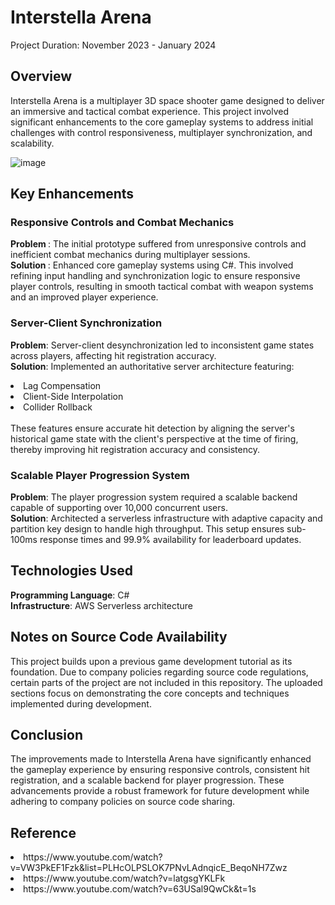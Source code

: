 # Interstella Arena
Project Duration: November 2023 - January 2024
## Overview
Interstella Arena is a multiplayer 3D space shooter game designed to deliver an immersive and tactical combat experience. This project involved significant enhancements to the core gameplay systems to address initial challenges with control responsiveness, multiplayer synchronization, and scalability.

![image](https://github.com/user-attachments/assets/14699bb5-1cfa-42ac-b8e7-eebaf30fee28)

## Key Enhancements
### Responsive Controls and Combat Mechanics
<b>Problem </b>: The initial prototype suffered from unresponsive controls and inefficient combat mechanics during multiplayer sessions. <br>
<b>Solution </b>: Enhanced core gameplay systems using C#. This involved refining input handling and synchronization logic to ensure responsive player controls, resulting in smooth tactical combat with weapon systems and an improved player experience.
### Server-Client Synchronization
<b>Problem</b>: Server-client desynchronization led to inconsistent game states across players, affecting hit registration accuracy. <br>
<b>Solution</b>: Implemented an authoritative server architecture featuring:
<li> Lag Compensation </li>
<li>Client-Side Interpolation</li>
<li>Collider Rollback</li>  
<br>
These features ensure accurate hit detection by aligning the server's historical game state with the client's perspective at the time of firing, thereby improving hit registration accuracy and consistency. <br>

### Scalable Player Progression System
<b> Problem</b>: The player progression system required a scalable backend capable of supporting over 10,000 concurrent users. <br>
<b>Solution</b>: Architected a serverless infrastructure with adaptive capacity and partition key design to handle high throughput. This setup ensures sub-100ms response times and 99.9% availability for leaderboard updates.
## Technologies Used
<b>Programming Language</b>: C# <br>
<b>Infrastructure</b>: AWS Serverless architecture

## Notes on Source Code Availability
This project builds upon a previous game development tutorial as its foundation. Due to company policies regarding source code regulations, certain parts of the project are not included in this repository. The uploaded sections focus on demonstrating the core concepts and techniques implemented during development.
## Conclusion
The improvements made to Interstella Arena have significantly enhanced the gameplay experience by ensuring responsive controls, consistent hit registration, and a scalable backend for player progression. These advancements provide a robust framework for future development while adhering to company policies on source code sharing.

## Reference
<li>https://www.youtube.com/watch?v=VW3PkEF1Fzk&list=PLHcOLPSLOK7PNvLAdnqicE_BeqoNH7Zwz</li>
<li>https://www.youtube.com/watch?v=latgsgYKLFk</li>
<li>https://www.youtube.com/watch?v=63USal9QwCk&t=1s</li>

